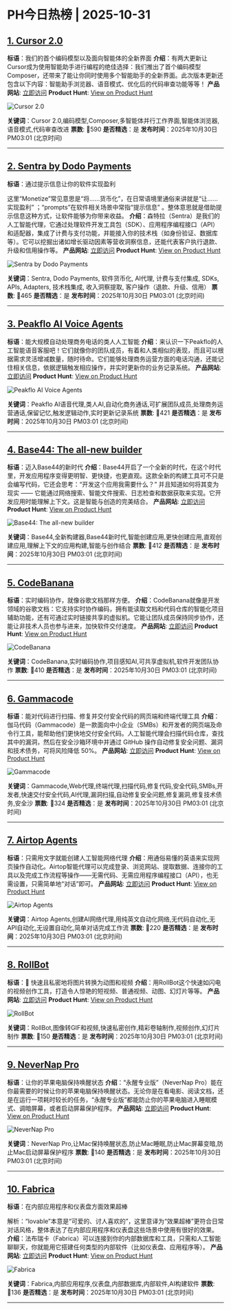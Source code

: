 # PH今日热榜 | 2025-10-31

## [1. Cursor 2.0](https://www.producthunt.com/products/cursor?utm_campaign=producthunt-api&utm_medium=api-v2&utm_source=Application%3A+dev+%28ID%3A+189358%29)
**标语**：我们的首个编码模型以及面向智能体的全新界面
**介绍**：有两大更新让Cursor成为使用智能助手进行编程的绝佳选择：我们推出了首个编码模型Composer，还带来了能让你同时使用多个智能助手的全新界面。此次版本更新还包含以下内容：智能助手浏览器、语音模式、优化后的代码审查功能等等！
**产品网站**: [立即访问](https://www.producthunt.com/r/4NNTZPVHW5U5GH?utm_campaign=producthunt-api&utm_medium=api-v2&utm_source=Application%3A+dev+%28ID%3A+189358%29)
**Product Hunt**: [View on Product Hunt](https://www.producthunt.com/products/cursor?utm_campaign=producthunt-api&utm_medium=api-v2&utm_source=Application%3A+dev+%28ID%3A+189358%29)

![Cursor 2.0](https://ph-files.imgix.net/0349ff69-b095-4d55-a2fc-c1a159c438cf.png?auto=format)

**关键词**：Cursor 2.0,编码模型,Composer,多智能体并行工作界面,智能体浏览器,语音模式,代码审查改进
**票数**: 🔺590
**是否精选**：是
**发布时间**：2025年10月30日 PM03:01 (北京时间)

---

## [2. Sentra by Dodo Payments](https://www.producthunt.com/products/dodo-payments?utm_campaign=producthunt-api&utm_medium=api-v2&utm_source=Application%3A+dev+%28ID%3A+189358%29)
**标语**：通过提示信息让你的软件实现盈利

这里“Monetize”常见意思是“将……货币化”，在日常语境里通俗来讲就是“让……实现盈利” ；“prompts”在软件相关场景中常指“提示信息” 。整体意思就是借助提示信息这种方式，让软件能够为你带来收益。
**介绍**：森特拉（Sentra）是我们的人工智能代理，它通过处理软件开发工具包（SDK）、应用程序编程接口（API）和适配器，集成了计费与支付功能，并能接入你的技术栈（如身份验证、数据库等）。它可以挖掘出诸如增长驱动因素等营收洞察信息，还能代表客户执行退款、升级和信用操作等。
**产品网站**: [立即访问](https://www.producthunt.com/r/W42WQHZ3G2FARV?utm_campaign=producthunt-api&utm_medium=api-v2&utm_source=Application%3A+dev+%28ID%3A+189358%29)
**Product Hunt**: [View on Product Hunt](https://www.producthunt.com/products/dodo-payments?utm_campaign=producthunt-api&utm_medium=api-v2&utm_source=Application%3A+dev+%28ID%3A+189358%29)

![Sentra by Dodo Payments](https://ph-files.imgix.net/1e8c9e0a-3fea-4ba3-8894-59e42811e66d.png?auto=format)

**关键词**：Sentra, Dodo Payments, 软件货币化, AI代理, 计费与支付集成, SDKs, APIs, Adapters, 技术栈集成, 收入洞察提取, 客户操作（退款、升级、信用）
**票数**: 🔺465
**是否精选**：是
**发布时间**：2025年10月30日 PM03:01 (北京时间)

---

## [3. Peakflo AI Voice Agents](https://www.producthunt.com/products/peakflo-ai-voice-agents?utm_campaign=producthunt-api&utm_medium=api-v2&utm_source=Application%3A+dev+%28ID%3A+189358%29)
**标语**：能大规模自动处理商务电话的类人人工智能
**介绍**：来认识一下Peakflo的人工智能语音客服吧！它们就像你的团队成员，有着和人类相似的表现，而且可以根据需求灵活增减数量，随时待命。它们能够处理商务运营方面的电话沟通，还能记住相关信息，依据逻辑触发相应操作，并实时更新你的业务记录系统。
**产品网站**: [立即访问](https://www.producthunt.com/r/E4PEF656PFURDY?utm_campaign=producthunt-api&utm_medium=api-v2&utm_source=Application%3A+dev+%28ID%3A+189358%29)
**Product Hunt**: [View on Product Hunt](https://www.producthunt.com/products/peakflo-ai-voice-agents?utm_campaign=producthunt-api&utm_medium=api-v2&utm_source=Application%3A+dev+%28ID%3A+189358%29)

![Peakflo AI Voice Agents](https://ph-files.imgix.net/ae38af3c-bcd0-41a9-bb0a-2736d1bd79d9.png?auto=format)

**关键词**：Peakflo AI语音代理,类人AI,自动化商务通话,可扩展团队成员,处理商务运营通话,保留记忆,触发逻辑动作,实时更新记录系统
**票数**: 🔺421
**是否精选**：是
**发布时间**：2025年10月30日 PM03:01 (北京时间)

---

## [4. Base44: The all-new builder](https://www.producthunt.com/products/base44?utm_campaign=producthunt-api&utm_medium=api-v2&utm_source=Application%3A+dev+%28ID%3A+189358%29)
**标语**：迈入Base44的新时代
**介绍**：Base44开启了一个全新的时代，在这个时代里，开发应用程序变得更明智、更快捷，也更直观。这款全新的构建工具可不只是会编写代码，它还会思考：“开发这个应用我需要什么？” 并且知道如何将其变为现实 —— 它能通过网络搜索、智能文件搜索、日志检查和数据获取来实现。它开发应用时能理解上下文。这是智能与创造的完美结合。
**产品网站**: [立即访问](https://www.producthunt.com/r/J6O3IXFNNWXYV5?utm_campaign=producthunt-api&utm_medium=api-v2&utm_source=Application%3A+dev+%28ID%3A+189358%29)
**Product Hunt**: [View on Product Hunt](https://www.producthunt.com/products/base44?utm_campaign=producthunt-api&utm_medium=api-v2&utm_source=Application%3A+dev+%28ID%3A+189358%29)

![Base44: The all-new builder](https://ph-files.imgix.net/2a56136c-e388-4d01-bed7-9512f1e7f7b2.png?auto=format)

**关键词**：Base44,全新构建器,Base44新时代,智能创建应用,更快创建应用,直观创建应用,理解上下文的应用构建,智能与创作结合
**票数**: 🔺412
**是否精选**：是
**发布时间**：2025年10月30日 PM03:01 (北京时间)

---

## [5. CodeBanana](https://www.producthunt.com/products/codebanana?utm_campaign=producthunt-api&utm_medium=api-v2&utm_source=Application%3A+dev+%28ID%3A+189358%29)
**标语**：实时编码协作，就像谷歌文档那样方便。
**介绍**：CodeBanana就像是开发领域的谷歌文档：它支持实时协作编码，拥有能读取文档和代码仓库的智能化项目辅助功能，还有可通过实时链接共享的虚拟机。它能让团队成员保持同步协作，还能让非技术人员也参与进来，加快软件交付速度。
**产品网站**: [立即访问](https://www.producthunt.com/r/QKS6MMIGLMTYVP?utm_campaign=producthunt-api&utm_medium=api-v2&utm_source=Application%3A+dev+%28ID%3A+189358%29)
**Product Hunt**: [View on Product Hunt](https://www.producthunt.com/products/codebanana?utm_campaign=producthunt-api&utm_medium=api-v2&utm_source=Application%3A+dev+%28ID%3A+189358%29)

![CodeBanana](https://ph-files.imgix.net/41df3227-5496-4cda-af9e-98f1e5d2e2cf.png?auto=format)

**关键词**：CodeBanana,实时编码协作,项目感知AI,可共享虚拟机,软件开发团队协作
**票数**: 🔺410
**是否精选**：是
**发布时间**：2025年10月30日 PM03:01 (北京时间)

---

## [6. Gammacode](https://www.producthunt.com/products/gammacode?utm_campaign=producthunt-api&utm_medium=api-v2&utm_source=Application%3A+dev+%28ID%3A+189358%29)
**标语**：能对代码进行扫描、修复并交付安全代码的网页端和终端代理工具
**介绍**：伽马代码（Gammacode）是一款面向中小企业（SMBs）和开发者的网页端及命令行工具，能帮助他们更快地交付安全代码。人工智能代理会扫描代码仓库，查找其中的漏洞，然后在安全沙箱环境中并通过 GitHub 操作自动修复安全问题、漏洞和技术债务，可将风险降低 50%。
**产品网站**: [立即访问](https://www.producthunt.com/r/E37C7IKHQR7ZZI?utm_campaign=producthunt-api&utm_medium=api-v2&utm_source=Application%3A+dev+%28ID%3A+189358%29)
**Product Hunt**: [View on Product Hunt](https://www.producthunt.com/products/gammacode?utm_campaign=producthunt-api&utm_medium=api-v2&utm_source=Application%3A+dev+%28ID%3A+189358%29)

![Gammacode](https://ph-files.imgix.net/1a2f0dfe-a478-4319-97ce-20596ab6dde3.jpeg?auto=format)

**关键词**：Gammacode,Web代理,终端代理,扫描代码,修复代码,安全代码,SMBs,开发者,快速交付安全代码,AI代理,漏洞扫描,自动修复安全问题,修复漏洞,修复技术债务,安全沙
**票数**: 🔺324
**是否精选**：是
**发布时间**：2025年10月30日 PM03:01 (北京时间)

---

## [7. Airtop Agents](https://www.producthunt.com/products/airtop?utm_campaign=producthunt-api&utm_medium=api-v2&utm_source=Application%3A+dev+%28ID%3A+189358%29)
**标语**：只需用文字就能创建人工智能网络代理
**介绍**：用通俗易懂的英语来实现网页操作自动化。Airtop智能代理可以完成登录、浏览网站、提取数据、连接你的工具以及完成工作流程等操作——无需代码、无需应用程序编程接口（API），也无需设置，只需简单地“对话”即可。
**产品网站**: [立即访问](https://www.producthunt.com/r/MXCJLDUIQETRGF?utm_campaign=producthunt-api&utm_medium=api-v2&utm_source=Application%3A+dev+%28ID%3A+189358%29)
**Product Hunt**: [View on Product Hunt](https://www.producthunt.com/products/airtop?utm_campaign=producthunt-api&utm_medium=api-v2&utm_source=Application%3A+dev+%28ID%3A+189358%29)

![Airtop Agents](https://ph-files.imgix.net/66a91dec-c109-4a2c-a49d-e0d33f8e5a73.png?auto=format)

**关键词**：Airtop Agents,创建AI网络代理,用纯英文自动化网络,无代码自动化,无API自动化,无设置自动化,简单对话完成工作流
**票数**: 🔺220
**是否精选**：是
**发布时间**：2025年10月30日 PM03:01 (北京时间)

---

## [8. RollBot](https://www.producthunt.com/products/rollbot-2?utm_campaign=producthunt-api&utm_medium=api-v2&utm_source=Application%3A+dev+%28ID%3A+189358%29)
**标语**：🤖 快速且私密地将图片转换为动图和视频
**介绍**：用RollBot这个快速如闪电的视频创作工具，打造令人惊艳的短视频、普通视频、动图、幻灯片等等。
**产品网站**: [立即访问](https://www.producthunt.com/r/NY6REWOK62VXRX?utm_campaign=producthunt-api&utm_medium=api-v2&utm_source=Application%3A+dev+%28ID%3A+189358%29)
**Product Hunt**: [View on Product Hunt](https://www.producthunt.com/products/rollbot-2?utm_campaign=producthunt-api&utm_medium=api-v2&utm_source=Application%3A+dev+%28ID%3A+189358%29)

![RollBot](https://ph-files.imgix.net/fce4b219-4063-4fe8-baea-cc5ee08c5077.jpeg?auto=format)

**关键词**：RollBot,图像转GIF和视频,快速私密创作,精彩卷轴制作,视频创作,幻灯片制作
**票数**: 🔺150
**是否精选**：是
**发布时间**：2025年10月30日 PM03:01 (北京时间)

---

## [9. NeverNap Pro](https://www.producthunt.com/products/nevernap-pro?utm_campaign=producthunt-api&utm_medium=api-v2&utm_source=Application%3A+dev+%28ID%3A+189358%29)
**标语**：让你的苹果电脑保持唤醒状态
**介绍**：“永醒专业版”（NeverNap Pro）能在你最需要的时候让你的苹果电脑保持唤醒状态。无论你是在看电影、阅读文档，还是在运行一项耗时较长的任务，“永醒专业版”都能防止你的苹果电脑进入睡眠模式、调暗屏幕，或者启动屏幕保护程序。
**产品网站**: [立即访问](https://www.producthunt.com/r/N3GETGT5N3YF42?utm_campaign=producthunt-api&utm_medium=api-v2&utm_source=Application%3A+dev+%28ID%3A+189358%29)
**Product Hunt**: [View on Product Hunt](https://www.producthunt.com/products/nevernap-pro?utm_campaign=producthunt-api&utm_medium=api-v2&utm_source=Application%3A+dev+%28ID%3A+189358%29)

![NeverNap Pro](https://ph-files.imgix.net/da54a009-ff60-424b-b70b-1ecd1c2cd502.jpeg?auto=format)

**关键词**：NeverNap Pro,让Mac保持唤醒状态,防止Mac睡眠,防止Mac屏幕变暗,防止Mac启动屏幕保护程序
**票数**: 🔺140
**是否精选**：是
**发布时间**：2025年10月30日 PM03:01 (北京时间)

---

## [10. Fabrica](https://www.producthunt.com/products/fabrica-3?utm_campaign=producthunt-api&utm_medium=api-v2&utm_source=Application%3A+dev+%28ID%3A+189358%29)
**标语**：在内部应用程序和仪表盘方面效果超棒

解析：“lovable”本意是“可爱的、讨人喜欢的”，这里意译为“效果超棒”更符合日常对话风格，整体表达了在内部应用程序和仪表盘这些场景中使用有很好的效果。
**介绍**：法布瑞卡（Fabrica）可以连接到你的内部数据库和工具，只需和人工智能聊聊天，你就能用它搭建任何类型的内部软件（比如仪表盘、应用程序等）。
**产品网站**: [立即访问](https://www.producthunt.com/r/TM4G3WJZHYQEE7?utm_campaign=producthunt-api&utm_medium=api-v2&utm_source=Application%3A+dev+%28ID%3A+189358%29)
**Product Hunt**: [View on Product Hunt](https://www.producthunt.com/products/fabrica-3?utm_campaign=producthunt-api&utm_medium=api-v2&utm_source=Application%3A+dev+%28ID%3A+189358%29)

![Fabrica](https://ph-files.imgix.net/79916839-ac3e-4155-868c-5bd42fd877bc.jpeg?auto=format)

**关键词**：Fabrica,内部应用程序,仪表盘,内部数据库,内部软件,AI构建软件
**票数**: 🔺136
**是否精选**：是
**发布时间**：2025年10月30日 PM03:01 (北京时间)

---

